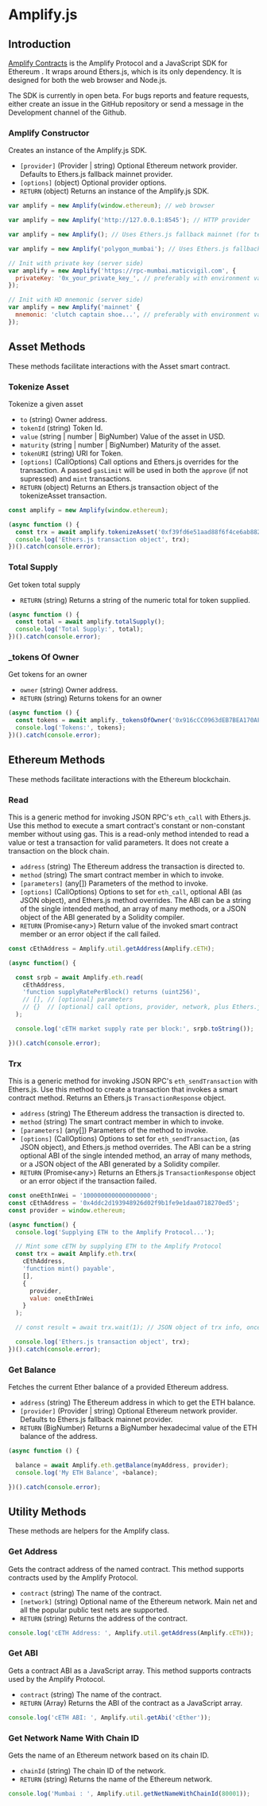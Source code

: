 # Amplify.js

## Introduction

[Amplify Contracts](https://github.com/amplify-labs/contracts) is the Amplify Protocol and a JavaScript SDK for Ethereum . It wraps around Ethers.js, which is its only dependency. It is designed for both the web browser and Node.js.

The SDK is currently in open beta. For bugs reports and feature requests, either create an issue in the GitHub repository or send a message in the Development channel of the Github.

### Amplify Constructor

Creates an instance of the Amplify.js SDK.

- `[provider]` (Provider | string) Optional Ethereum network provider. Defaults to Ethers.js fallback mainnet provider.
- `[options]` (object) Optional provider options.
- `RETURN` (object) Returns an instance of the Amplify.js SDK.

```js
var amplify = new Amplify(window.ethereum); // web browser

var amplify = new Amplify('http://127.0.0.1:8545'); // HTTP provider

var amplify = new Amplify(); // Uses Ethers.js fallback mainnet (for testing only)

var amplify = new Amplify('polygon_mumbai'); // Uses Ethers.js fallback (for testing only)

// Init with private key (server side)
var amplify = new Amplify('https://rpc-mumbai.maticvigil.com', {
  privateKey: '0x_your_private_key_', // preferably with environment variable
});

// Init with HD mnemonic (server side)
var amplify = new Amplify('mainnet' {
  mnemonic: 'clutch captain shoe...', // preferably with environment variable
});
```

## Asset Methods

These methods facilitate interactions with the Asset smart contract.

### Tokenize Asset

Tokenize a given asset

- `to` (string) Owner address.
- `tokenId` (string) Token Id.
- `value` (string | number | BigNumber) Value of the asset in USD.
- `maturity` (string | number | BigNumber) Maturity of the asset.
- `tokenURI` (string) URI for Token.
- `[options]` (CallOptions) Call options and Ethers.js overrides for the transaction. A passed `gasLimit` will be used in both the `approve` (if not supressed) and `mint` transactions.
- `RETURN` (object) Returns an Ethers.js transaction object of the tokenizeAsset transaction.

```js
const amplify = new Amplify(window.ethereum);

(async function () {
  const trx = await amplify.tokenizeAsset('0xf39fd6e51aad88f6f4ce6ab8827279cfffb92266', 'token-001', 20000, 1, 'asset-uri://token-001');
  console.log('Ethers.js transaction object', trx);
})().catch(console.error);
```

### Total Supply

Get token total supply

- `RETURN` (string) Returns a string of the numeric total for token supplied.

```js
(async function () {
  const total = await amplify.totalSupply();
  console.log('Total Supply:', total);
})().catch(console.error);
```

### _tokens Of Owner

Get tokens for an owner

- `owner` (string) Owner address.
- `RETURN` (string) Returns tokens for an owner

```js
(async function () {
  const tokens = await amplify._tokensOfOwner('0x916cCC0963dEB7BEA170AF7822242A884d52d4c7');
  console.log('Tokens:', tokens);
})().catch(console.error);
```

## Ethereum Methods

These methods facilitate interactions with the Ethereum blockchain.

### Read

This is a generic method for invoking JSON RPC's `eth_call` with Ethers.js. Use this method to execute a smart contract's constant or non-constant member without using gas. This is a read-only method intended to read a value or test a transaction for valid parameters. It does not create a transaction on the block chain.

- `address` (string) The Ethereum address the transaction is directed to.
- `method` (string) The smart contract member in which to invoke.
- `[parameters]` (any[]) Parameters of the method to invoke.
- `[options]` (CallOptions) Options to set for `eth_call`, optional ABI (as JSON object), and Ethers.js method overrides. The ABI can be a string of the single intended method, an array of many methods, or a JSON object of the ABI generated by a Solidity compiler.
- `RETURN` (Promise&lt;any&gt;) Return value of the invoked smart contract member or an error object if the call failed.

```js
const cEthAddress = Amplify.util.getAddress(Amplify.cETH);

(async function() {

  const srpb = await Amplify.eth.read(
    cEthAddress,
    'function supplyRatePerBlock() returns (uint256)',
    // [], // [optional] parameters
    // {}  // [optional] call options, provider, network, plus Ethers.js "overrides"
  );

  console.log('cETH market supply rate per block:', srpb.toString());

})().catch(console.error);
```

### Trx

This is a generic method for invoking JSON RPC's `eth_sendTransaction` with Ethers.js. Use this method to create a transaction that invokes a smart contract method. Returns an Ethers.js `TransactionResponse` object.

- `address` (string) The Ethereum address the transaction is directed to.
- `method` (string) The smart contract member in which to invoke.
- `[parameters]` (any[]) Parameters of the method to invoke.
- `[options]` (CallOptions) Options to set for `eth_sendTransaction`, (as JSON object), and Ethers.js method overrides. The ABI can be a string optional ABI of the single intended method, an array of many methods, or a JSON object of the ABI generated by a Solidity compiler.
- `RETURN` (Promise&lt;any&gt;) Returns an Ethers.js `TransactionResponse` object or an error object if the transaction failed.

```js
const oneEthInWei = '1000000000000000000';
const cEthAddress = '0x4ddc2d193948926d02f9b1fe9e1daa0718270ed5';
const provider = window.ethereum;

(async function() {
  console.log('Supplying ETH to the Amplify Protocol...');

  // Mint some cETH by supplying ETH to the Amplify Protocol
  const trx = await Amplify.eth.trx(
    cEthAddress,
    'function mint() payable',
    [],
    {
      provider,
      value: oneEthInWei
    }
  );

  // const result = await trx.wait(1); // JSON object of trx info, once mined

  console.log('Ethers.js transaction object', trx);
})().catch(console.error);
```

### Get Balance

Fetches the current Ether balance of a provided Ethereum address.

- `address` (string) The Ethereum address in which to get the ETH balance.
- `[provider]` (Provider | string) Optional Ethereum network provider. Defaults to Ethers.js fallback mainnet provider.
- `RETURN` (BigNumber) Returns a BigNumber hexadecimal value of the ETH balance of the address.

```js
(async function () {

  balance = await Amplify.eth.getBalance(myAddress, provider);
  console.log('My ETH Balance', +balance);

})().catch(console.error);
```

## Utility Methods

These methods are helpers for the Amplify class.

### Get Address

Gets the contract address of the named contract. This method supports contracts used by the Amplify Protocol.

- `contract` (string) The name of the contract.
- `[network]` (string) Optional name of the Ethereum network. Main net and all the popular public test nets are supported.
- `RETURN` (string) Returns the address of the contract.

```js
console.log('cETH Address: ', Amplify.util.getAddress(Amplify.cETH));
```

### Get ABI

Gets a contract ABI as a JavaScript array. This method supports contracts used by the Amplify Protocol.

- `contract` (string) The name of the contract.
- `RETURN` (Array) Returns the ABI of the contract as a JavaScript array.

```js
console.log('cETH ABI: ', Amplify.util.getAbi('cEther'));
```

### Get Network Name With Chain ID

Gets the name of an Ethereum network based on its chain ID.

- `chainId` (string) The chain ID of the network.
- `RETURN` (string) Returns the name of the Ethereum network.

```js
console.log('Mumbai : ', Amplify.util.getNetNameWithChainId(80001));
```

